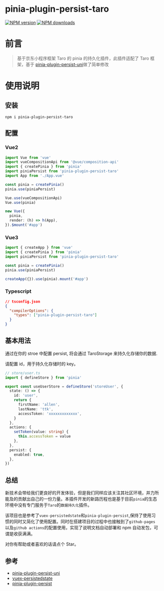 # pinia-plugin-persist-taro

[![NPM version](https://img.shields.io/npm/v/pinia-plugin-persist-taro?color=a1b858&label=)](https://www.npmjs.com/package/pinia-plugin-persist-taro)
[![NPM downloads](https://img.shields.io/npm/dm/pinia-plugin-persist-taro.svg?style=flat)](https://npmjs.com/package/pinia-plugin-persist-taro)

# 前言

> 基于京东小程序框架 Taro 的 pinia 的持久化插件，此插件适配了 Taro 框架，基于
> [pinia-plugin-persist-uni](https://github.com/Allen-1998/pinia-plugin-persist-uni)做了简单修改

# 使用说明

## 安装

`npm i pinia-plugin-persist-taro`

## 配置

### Vue2

```typescript
import Vue from 'vue'
import vueCompositionApi from '@vue/composition-api'
import { createPinia } from 'pinia'
import piniaPersist from 'pinia-plugin-persist-taro'
import App from './App.vue'

const pinia = createPinia()
pinia.use(piniaPersist)

Vue.use(vueCompositionApi)
Vue.use(pinia)

new Vue({
  pinia,
  render: (h) => h(App),
}).$mount('#app')
```

### Vue3

```typescript
import { createApp } from 'vue'
import { createPinia } from 'pinia'
import piniaPersist from 'pinia-plugin-persist-taro'

const pinia = createPinia()
pinia.use(piniaPersist)

createApp({}).use(pinia).mount('#app')
```

### Typescript

```json
// tsconfig.json
{
  "compilerOptions": {
    "types": ["pinia-plugin-persist-taro"]
  }
}
```

## 基本用法

通过在你的 stroe 中配置 persist, 将会通过 TaroStorage 来持久化存储你的数据.

请配置 id，用于持久化存储时的 key。

```typescript
// store/user.ts
import { defineStore } from 'pinia'

export const useUserStore = defineStore('storeUser', {
  state: () => {
    id: 'user',
    return {
      firstName: 'allen',
      lastName: 'ttk',
      accessToken: 'xxxxxxxxxxxxx',
    }
  },
  actions: {
    setToken(value: string) {
      this.accessToken = value
    },
  },
  persist: {
    enabled: true,
  },
})
```

## 总结

新技术会带给我们更良好的开发体验，但是我们同样应该关注其社区环境，并力所能及的贡献出自己的一份力量。本插件开发的新路历程也是基于目前`pinia`的生态环境中没有专门服务于`Taro`的`数据持久化`插件。

该项目也是参考了`vuex-persistedstate`和`pinia-plugin-persist`,保持了使用习惯的同时又简化了使用配置。同时在搭建项目的过程中也接触到了`github-pages`以及`github actions`的配置使用，实现了说明文档自动部署和 npm 自动发包，可谓是收获满满。

对你有帮助或者喜欢的话请点个 Star。

## 参考

- [pinia-plugin-persist-uni](https://github.com/Allen-1998/pinia-plugin-persist-uni)
- [vuex-persistedstate](https://github.com/robinvdvleuten/vuex-persistedstate)
- [pinia-plugin-persist](https://github.com/Seb-L/pinia-plugin-persist)
